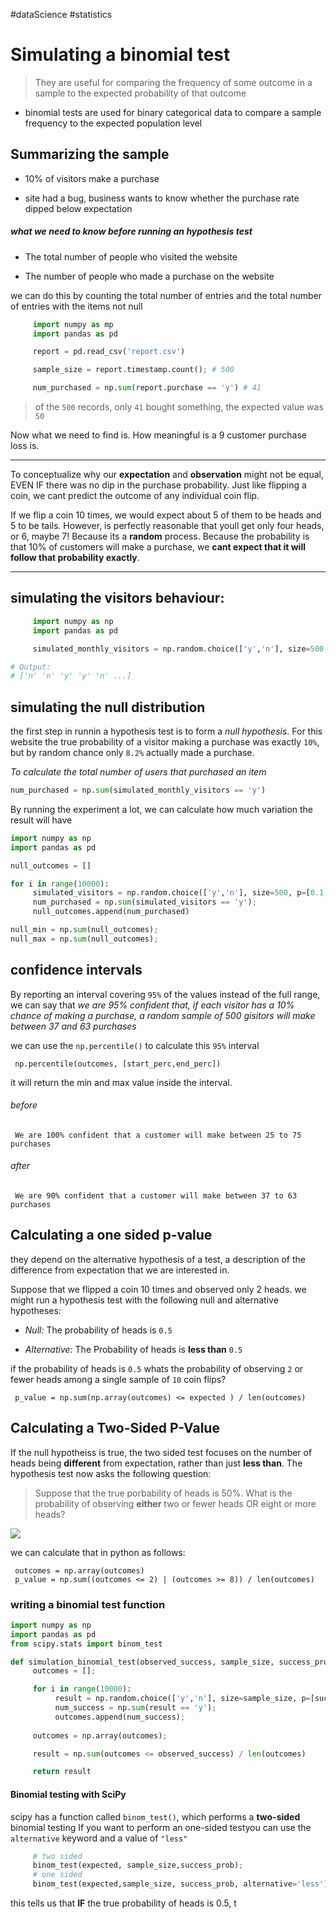 #dataScience #statistics 
# Simulating a binomial test

> They are useful for comparing the frequency of some outcome in a sample to the expected probability of that outcome 

* binomial tests are used for binary categorical data to compare a sample frequency to the expected population level

## Summarizing the sample 

* 10% of visitors make a purchase 

* site had a bug, business wants to know whether the purchase rate dipped below expectation

##### what we need to know before running an hypothesis test

* The total number of people who visited the website 

* The number of people who made a purchase on the website 

we can do this by counting the total number of entries and the total number of entries with the items not null

```python 
     import numpy as mp
     import pandas as pd

     report = pd.read_csv('report.csv')

     sample_size = report.timestamp.count(); # 500

     num_purchased = np.sum(report.purchase == 'y') # 41
```

> of the `500` records, only `41` bought something, the expected value was `50`

Now what we need to find is. How meaningful is a 9 customer purchase loss is.

---

To conceptualize why our **expectation** and **observation** might not be equal, EVEN IF there was no dip in the purchase probability. Just like flipping a coin, we cant predict the outcome of any individual coin flip.

If we flip a coin 10 times, we would expect about 5 of them to be heads and 5 to be tails. However, is perfectly reasonable that youll get only four heads, or 6, maybe 7! Because its a **random** process. Because the probability is that 10% of customers will make a purchase, we **cant expect that it will follow that probability exactly**.

---

## simulating the visitors behaviour:

```python
     import numpy as np
     import pandas as pd 

     simulated_monthly_visitors = np.random.choice(['y','n'], size=500, p=[0.1,0.9])

# Output:
# ['n' 'n' 'y' 'y' 'n' ...]

```
## simulating the null distribution

the first step in runnin a hypothesis test is to form a *null hypothesis*. 
For this website the true probability of a visitor making a purchase was exactly `10%`, but by random chance only `8.2%` actually made a purchase.

*To calculate the total number of users that purchased an item*
```python
num_purchased = np.sum(simulated_monthly_visitors == 'y')
```
By running the experiment a lot, we can calculate how much variation the result will have 

```python
import numpy as np
import pandas as pd 

null_outcomes = []

for i in range(10000):
     simulated_visitors = np.random.choice(['y','n'], size=500, p=[0.1,0.9])
     num_purchased = np.sum(simulated_visitors == 'y');
     null_outcomes.append(num_purchased)

null_min = np.sum(null_outcomes);
null_max = np.sum(null_outcomes);
```

## confidence intervals 

By reporting an interval covering `95%` of the values instead of the full range, we can say that *we are 95% confident that, if each visitor has a 10% chance of making a purchase, a random sample of 500 gisitors will make between 37 and 63 purchases*

we can use the `np.percentile()` to calculate this `95%` interval

     np.percentile(outcomes, [start_perc,end_perc])

it will return the min and max value inside the interval.

###### before 

     We are 100% confident that a customer will make between 25 to 75 purchases

###### after

     We are 90% confident that a customer will make between 37 to 63 purchases

## Calculating a one sided p-value 
they depend on the alternative hypothesis of a test, a description of the difference from expectation that we are interested in.

Suppose that we flipped a coin 10 times and observed only 2 heads. we might run a hypothesis test with the following null and alternative hypotheses:

* *Null:* The probability of heads is `0.5`

* *Alternative:* The Probability of heads is **less than** `0.5`

if the probability of heads is `0.5` whats the probability of observing `2` or fewer heads among a single sample of `10` coin flips?

     p_value = np.sum(np.array(outcomes) <= expected ) / len(outcomes)

## Calculating a Two-Sided P-Value

If the null hypotheiss is true, the two sided test focuses on the number of heads being **different** from expectation, rather than just **less than**. The hypothesis test now asks the following question:

> Suppose that the true porbability of heads is 50%. What is the probability of observing **either** two or fewer heads OR eight or more heads?

<img src='https://content.codecademy.com/courses/Hypothesis_Testing/two_sided_coin_flip.svg'>

we can calculate that in python as follows:

     outcomes = np.array(outcomes)
     p_value = np.sum((outcomes <= 2) | (outcomes >= 8)) / len(outcomes)

### writing a binomial test function 

```python
import numpy as np
import pandas as pd
from scipy.stats import binom_test

def simulation_binomial_test(observed_success, sample_size, success_prob):
     outcomes = [];

     for i in range(10000):
          result = np.random.choice(['y','n'], size=sample_size, p=[success_prob, 1 - abs(success_prob)])
          num_success = np.sum(result == 'y');
          outcomes.append(num_success);
     
     outcomes = np.array(outcomes);

     result = np.sum(outcomes <= observed_success) / len(outcomes)

     return result
```

#### Binomial testing with SciPy

scipy has a function called `binom_test()`, which performs a **two-sided** binomial testing 
If you want to perform an one-sided testyou can use the `alternative` keyword and a value of `"less"`
```python
     # two sided
     binom_test(expected, sample_size,success_prob);
     # one sided
     binom_test(expected,sample_size, success_prob, alternative='less');
```

this tells us that **IF** the true probability of heads is 0.5, t